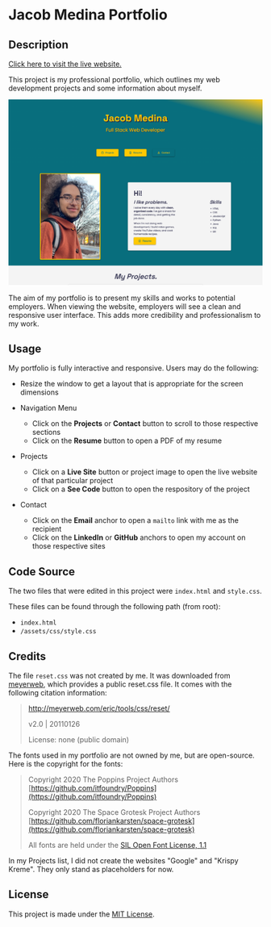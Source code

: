 # Jacob Medina Portfolio

## Description
[Click here to visit the live website.](https://jacob-medina.github.io/portfolio/)

This project is my professional portfolio, which outlines my web development projects and some information about myself.

![Portfolio Website Preview](./assets/images/jacob-medina-portfolio-preview.png)

The aim of my portfolio is to present my skills and works to potential employers. When viewing the website, employers will see a clean and responsive user interface. This adds more credibility and professionalism to my work.


## Usage

My portfolio is fully interactive and responsive. Users may do the following:
- Resize the window to get a layout that is appropriate for the screen dimensions

- Navigation Menu
  - Click on the **Projects** or **Contact** button to scroll to those respective sections
  - Click on the **Resume** button to open a PDF of my resume


- Projects
  - Click on a **Live Site** button or project image to open the live website of that particular project
  - Click on a **See Code** button to open the respository of the project

- Contact
  - Click on the **Email** anchor to open a `mailto` link with me as the recipient
  - Click on the **LinkedIn** or **GitHub** anchors to open my account on those respective sites


## Code Source

The two files that were edited in this project were `index.html` and `style.css`.

These files can be found through the following path (from root):
- `index.html`
- `/assets/css/style.css`


## Credits

The file `reset.css` was not created by me. It was downloaded from [meyerweb](https://meyerweb.com), which provides a public reset.css file. It comes with the following citation information:

> http://meyerweb.com/eric/tools/css/reset/ 
> 
> v2.0 | 20110126
>
>License: none (public domain)

The fonts used in my portfolio are not owned by me, but are open-source. Here is the copyright for the fonts:
> Copyright 2020 The Poppins Project Authors [https://github.com/itfoundry/Poppins](https://github.com/itfoundry/Poppins)
>
> Copyright 2020 The Space Grotesk Project Authors [https://github.com/floriankarsten/space-grotesk](https://github.com/floriankarsten/space-grotesk)
>
> All fonts are held under the [SIL Open Font License, 1.1](http://scripts.sil.org/cms/scripts/page.php?site_id=nrsi&id=OFL)


In my Projects list, I did not create the websites "Google" and "Krispy Kreme". They only stand as placeholders for now.


## License

This project is made under the [MIT License](./LICENSE).
